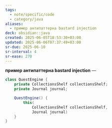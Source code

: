 ```yaml
---
tags:
  - note/specific/code
  - category/java
aliases:
  - пример антипаттерна bastard injection
deck: obsidian::java
created: 2025-06-05T18:53:30+03:00
updated: 2025-06-06T07:37:49+03:00
sr-due: 2025-06-10
sr-interval: 4
sr-ease: 270
---
```


**пример антипаттерна bastard injection**
—
```java
class QuestEngine {
	private CollectionsShelf collectionsShelf;
	private Journal journal;

	QuestEngine() {
		this(
			CollectionsShelf collectionsShelf,
			Journal journal)
	}
}

```
